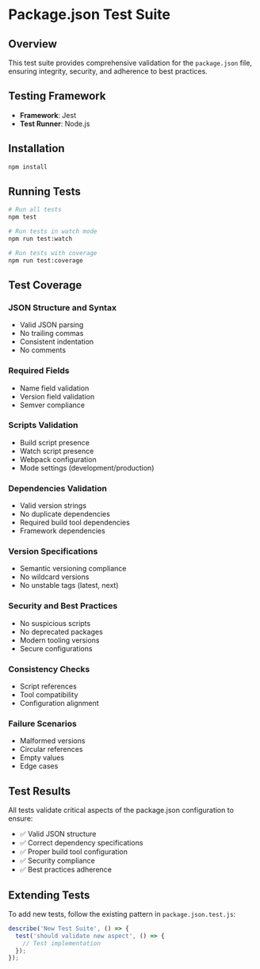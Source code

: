 # Package.json Test Suite

## Overview
This test suite provides comprehensive validation for the `package.json` file, ensuring integrity, security, and adherence to best practices.

## Testing Framework
- **Framework**: Jest
- **Test Runner**: Node.js

## Installation
```bash
npm install
```

## Running Tests
```bash
# Run all tests
npm test

# Run tests in watch mode
npm run test:watch

# Run tests with coverage
npm run test:coverage
```

## Test Coverage

### JSON Structure and Syntax
- Valid JSON parsing
- No trailing commas
- Consistent indentation
- No comments

### Required Fields
- Name field validation
- Version field validation
- Semver compliance

### Scripts Validation
- Build script presence
- Watch script presence
- Webpack configuration
- Mode settings (development/production)

### Dependencies Validation
- Valid version strings
- No duplicate dependencies
- Required build tool dependencies
- Framework dependencies

### Version Specifications
- Semantic versioning compliance
- No wildcard versions
- No unstable tags (latest, next)

### Security and Best Practices
- No suspicious scripts
- No deprecated packages
- Modern tooling versions
- Secure configurations

### Consistency Checks
- Script references
- Tool compatibility
- Configuration alignment

### Failure Scenarios
- Malformed versions
- Circular references
- Empty values
- Edge cases

## Test Results
All tests validate critical aspects of the package.json configuration to ensure:
- ✅ Valid JSON structure
- ✅ Correct dependency specifications
- ✅ Proper build tool configuration
- ✅ Security compliance
- ✅ Best practices adherence

## Extending Tests
To add new tests, follow the existing pattern in `package.json.test.js`:

```javascript
describe('New Test Suite', () => {
  test('should validate new aspect', () => {
    // Test implementation
  });
});
```